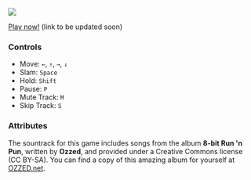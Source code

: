 ![](./app/assets/img/tristris-logo.png)

[Play now!](#) (link to be updated soon)

### Controls

- Move: `←`, `↑`, `→`, `↓`
- Slam: `Space`
- Hold: `Shift`
- Pause: `P`
- Mute Track: `M`
- Skip Track: `S`

### Attributes

The sountrack for this game includes songs from the album **8-bit Run 'n Pun**, written by **Ozzed**, and provided under a Creative Commons license (CC BY-SA). You can find a copy of this amazing album for yourself at [OZZED.net](http://ozzed.net/music/8-bit-run-and-pun.shtml).
